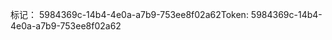 <span data-ttu-id="ec5a2-101">标记： 5984369c-14b4-4e0a-a7b9-753ee8f02a62</span><span class="sxs-lookup"><span data-stu-id="ec5a2-101">Token: 5984369c-14b4-4e0a-a7b9-753ee8f02a62</span></span>